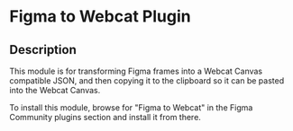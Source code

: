 # Figma to Webcat Plugin

<a name="desc"></a>
## Description
This module is for transforming Figma frames into a Webcat Canvas compatible JSON, and then copying it to the clipboard so it can be pasted into the Webcat Canvas.

To install this module, browse for "Figma to Webcat" in the Figma Community plugins section and install it from there.



